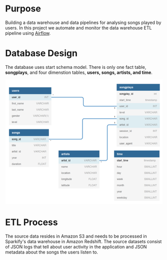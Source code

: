 # Purpose

Building a data warehouse and data pipelines for analysing songs played by users. In this project we automate and monitor the data warehouse ETL pipeline using [Airflow](https://airflow.apache.org/).

# Database Design

The database uses start schema model. There is only one fact table, **songplays**, and four dimenstion tables, **users, songs, artists, and time**.

![ER](ER.png)

# ETL Process

The source data resides in Amazon S3 and needs to be processed in Sparkify's 
data warehouse in Amazon Redshift. The source datasets consist of JSON 
logs that tell about user activity in the application and JSON metadata 
about the songs the users listen to.
